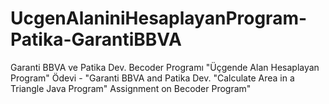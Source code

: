 # UcgenAlaniniHesaplayanProgram-Patika-GarantiBBVA
Garanti BBVA ve Patika Dev. Becoder Programı "Üçgende Alan Hesaplayan Program" Ödevi - "Garanti BBVA and Patika Dev. "Calculate Area in a Triangle Java Program" Assignment on Becoder Program"

